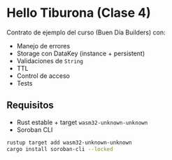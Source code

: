 # Hello Tiburona (Clase 4)

Contrato de ejemplo del curso (Buen Día Builders) con:
- Manejo de errores
- Storage con DataKey (instance + persistent)
- Validaciones de `String`
- TTL
- Control de acceso
- Tests

## Requisitos
- Rust estable + target `wasm32-unknown-unknown`
- Soroban CLI
```bash
rustup target add wasm32-unknown-unknown
cargo install soroban-cli --locked
